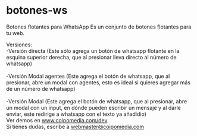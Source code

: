 # botones-ws
Botones flotantes para WhatsApp
Es un conjunto de botones flotantes para tu web.

Versiones:<br>
 -Versión directa (Este sólo agrega un botón de whatsapp flotante en la esquina superior derecha, que al presionar lleva directo al número de whatsapp)<br>
 <br>
 -Versión Modal agentes (Este agrega el botón de whatsapp, que al presionar, abre un modal con agentes, esto es ideal si quieres agregar más de un número de whatsapp)<br>
 <br>
 -Versión Modal (Este agrega el botón de whatsapp, que al presionar, abre un modal con un input, en dónde pueden escribir un mensaje y al darle enviar, este redirige a whatsapp con el texto ya añadidio)
 <br>
 Ver demos en www.coipomedia.com/dev<br>
 Si tienes dudas, escribe a webmaster@coipomedia.com
